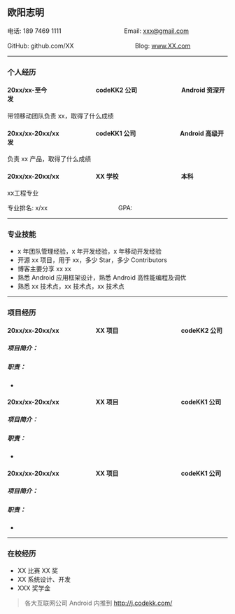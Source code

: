 ## 欧阳志明

电话: 189 7469 1111　　　　　　　 　　　Email: xxx@gmail.com

GitHub: github.com/XX　　　　　　　　　　Blog: www.XX.com

---

### 个人经历

#### 20xx/xx-至今　　　　　　　　codeKK2 公司	　　　　　　　Android 资深开发

带领移动团队负责 xx，取得了什么成绩

#### 20xx/xx-20xx/xx　　　　　　codeKK1 公司	　　　　　　　Android 高级开发

负责 xx 产品，取得了什么成绩

#### 20xx/xx-20xx/xx　　　　　　XX 学校	　　　　　　　　　　本科

xx工程专业

专业排名: x/xx 　　　　　　　　　　　 GPA: 

---

### 专业技能


* x 年团队管理经验，x 年开发经验，x 年移动开发经验
* 开源 xx 项目，用于 xx，多少 Star，多少 Contributors
* 博客主要分享 xx xx
* 熟悉 Android 应用框架设计，熟悉 Android 高性能编程及调优
* 熟悉 xx 技术点，xx 技术点，xx 技术点

---

### 项目经历

#### 20xx/xx-20xx/xx　　　　　　XX 项目　　　　　　　　　　 codeKK2 公司

##### 项目简介：



##### 职责：

* 

#### 20xx/xx-20xx/xx　　　　　　XX 项目　　　　　　　　　　 codeKK1 公司

##### 项目简介：



##### 职责：

* 
#### 20xx/xx-20xx/xx　　　　　　XX 项目　　　　　　　　　　 codeKK1 公司

##### 项目简介：



##### 职责：

* 

---

### 在校经历

* XX 比赛 XX 奖
* XX 系统设计、开发
* XXX 奖学金


> 各大互联网公司 Android 内推到 http://j.codekk.com/








